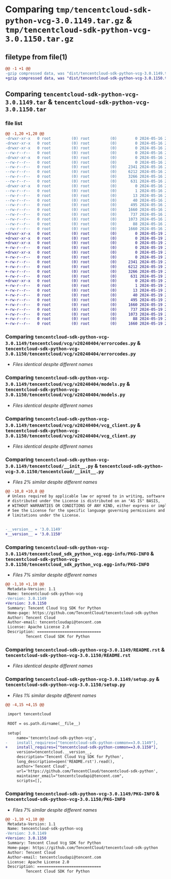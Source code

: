 # Comparing `tmp/tencentcloud-sdk-python-vcg-3.0.1149.tar.gz` & `tmp/tencentcloud-sdk-python-vcg-3.0.1150.tar.gz`

## filetype from file(1)

```diff
@@ -1 +1 @@
-gzip compressed data, was "dist/tencentcloud-sdk-python-vcg-3.0.1149.tar", last modified: Thu May 16 21:11:39 2024, max compression
+gzip compressed data, was "dist/tencentcloud-sdk-python-vcg-3.0.1150.tar", last modified: Sun May 19 21:44:10 2024, max compression
```

## Comparing `tencentcloud-sdk-python-vcg-3.0.1149.tar` & `tencentcloud-sdk-python-vcg-3.0.1150.tar`

### file list

```diff
@@ -1,20 +1,20 @@
-drwxr-xr-x   0 root         (0) root         (0)        0 2024-05-16 21:11:39.000000 tencentcloud-sdk-python-vcg-3.0.1149/
-drwxr-xr-x   0 root         (0) root         (0)        0 2024-05-16 21:11:39.000000 tencentcloud-sdk-python-vcg-3.0.1149/tencentcloud/
-drwxr-xr-x   0 root         (0) root         (0)        0 2024-05-16 21:11:39.000000 tencentcloud-sdk-python-vcg-3.0.1149/tencentcloud/vcg/
--rw-r--r--   0 root         (0) root         (0)        0 2024-05-16 21:11:39.000000 tencentcloud-sdk-python-vcg-3.0.1149/tencentcloud/vcg/__init__.py
-drwxr-xr-x   0 root         (0) root         (0)        0 2024-05-16 21:11:39.000000 tencentcloud-sdk-python-vcg-3.0.1149/tencentcloud/vcg/v20240404/
--rw-r--r--   0 root         (0) root         (0)        0 2024-05-16 21:11:39.000000 tencentcloud-sdk-python-vcg-3.0.1149/tencentcloud/vcg/v20240404/__init__.py
--rw-r--r--   0 root         (0) root         (0)     2341 2024-05-16 21:11:39.000000 tencentcloud-sdk-python-vcg-3.0.1149/tencentcloud/vcg/v20240404/errorcodes.py
--rw-r--r--   0 root         (0) root         (0)     6212 2024-05-16 21:11:39.000000 tencentcloud-sdk-python-vcg-3.0.1149/tencentcloud/vcg/v20240404/models.py
--rw-r--r--   0 root         (0) root         (0)     3266 2024-05-16 21:11:39.000000 tencentcloud-sdk-python-vcg-3.0.1149/tencentcloud/vcg/v20240404/vcg_client.py
--rw-r--r--   0 root         (0) root         (0)      631 2024-05-16 21:11:39.000000 tencentcloud-sdk-python-vcg-3.0.1149/tencentcloud/__init__.py
-drwxr-xr-x   0 root         (0) root         (0)        0 2024-05-16 21:11:39.000000 tencentcloud-sdk-python-vcg-3.0.1149/tencentcloud_sdk_python_vcg.egg-info/
--rw-r--r--   0 root         (0) root         (0)        1 2024-05-16 21:11:39.000000 tencentcloud-sdk-python-vcg-3.0.1149/tencentcloud_sdk_python_vcg.egg-info/dependency_links.txt
--rw-r--r--   0 root         (0) root         (0)       13 2024-05-16 21:11:39.000000 tencentcloud-sdk-python-vcg-3.0.1149/tencentcloud_sdk_python_vcg.egg-info/top_level.txt
--rw-r--r--   0 root         (0) root         (0)       40 2024-05-16 21:11:39.000000 tencentcloud-sdk-python-vcg-3.0.1149/tencentcloud_sdk_python_vcg.egg-info/requires.txt
--rw-r--r--   0 root         (0) root         (0)      495 2024-05-16 21:11:39.000000 tencentcloud-sdk-python-vcg-3.0.1149/tencentcloud_sdk_python_vcg.egg-info/SOURCES.txt
--rw-r--r--   0 root         (0) root         (0)     1660 2024-05-16 21:11:39.000000 tencentcloud-sdk-python-vcg-3.0.1149/tencentcloud_sdk_python_vcg.egg-info/PKG-INFO
--rw-r--r--   0 root         (0) root         (0)      737 2024-05-16 21:11:39.000000 tencentcloud-sdk-python-vcg-3.0.1149/README.rst
--rw-r--r--   0 root         (0) root         (0)     1073 2024-05-16 21:11:39.000000 tencentcloud-sdk-python-vcg-3.0.1149/setup.py
--rw-r--r--   0 root         (0) root         (0)       88 2024-05-16 21:11:39.000000 tencentcloud-sdk-python-vcg-3.0.1149/setup.cfg
--rw-r--r--   0 root         (0) root         (0)     1660 2024-05-16 21:11:39.000000 tencentcloud-sdk-python-vcg-3.0.1149/PKG-INFO
+drwxr-xr-x   0 root         (0) root         (0)        0 2024-05-19 21:44:10.000000 tencentcloud-sdk-python-vcg-3.0.1150/
+drwxr-xr-x   0 root         (0) root         (0)        0 2024-05-19 21:44:10.000000 tencentcloud-sdk-python-vcg-3.0.1150/tencentcloud/
+drwxr-xr-x   0 root         (0) root         (0)        0 2024-05-19 21:44:10.000000 tencentcloud-sdk-python-vcg-3.0.1150/tencentcloud/vcg/
+-rw-r--r--   0 root         (0) root         (0)        0 2024-05-19 21:44:10.000000 tencentcloud-sdk-python-vcg-3.0.1150/tencentcloud/vcg/__init__.py
+drwxr-xr-x   0 root         (0) root         (0)        0 2024-05-19 21:44:10.000000 tencentcloud-sdk-python-vcg-3.0.1150/tencentcloud/vcg/v20240404/
+-rw-r--r--   0 root         (0) root         (0)        0 2024-05-19 21:44:10.000000 tencentcloud-sdk-python-vcg-3.0.1150/tencentcloud/vcg/v20240404/__init__.py
+-rw-r--r--   0 root         (0) root         (0)     2341 2024-05-19 21:44:10.000000 tencentcloud-sdk-python-vcg-3.0.1150/tencentcloud/vcg/v20240404/errorcodes.py
+-rw-r--r--   0 root         (0) root         (0)     6212 2024-05-19 21:44:10.000000 tencentcloud-sdk-python-vcg-3.0.1150/tencentcloud/vcg/v20240404/models.py
+-rw-r--r--   0 root         (0) root         (0)     3266 2024-05-19 21:44:10.000000 tencentcloud-sdk-python-vcg-3.0.1150/tencentcloud/vcg/v20240404/vcg_client.py
+-rw-r--r--   0 root         (0) root         (0)      631 2024-05-19 21:44:10.000000 tencentcloud-sdk-python-vcg-3.0.1150/tencentcloud/__init__.py
+drwxr-xr-x   0 root         (0) root         (0)        0 2024-05-19 21:44:10.000000 tencentcloud-sdk-python-vcg-3.0.1150/tencentcloud_sdk_python_vcg.egg-info/
+-rw-r--r--   0 root         (0) root         (0)        1 2024-05-19 21:44:10.000000 tencentcloud-sdk-python-vcg-3.0.1150/tencentcloud_sdk_python_vcg.egg-info/dependency_links.txt
+-rw-r--r--   0 root         (0) root         (0)       13 2024-05-19 21:44:10.000000 tencentcloud-sdk-python-vcg-3.0.1150/tencentcloud_sdk_python_vcg.egg-info/top_level.txt
+-rw-r--r--   0 root         (0) root         (0)       40 2024-05-19 21:44:10.000000 tencentcloud-sdk-python-vcg-3.0.1150/tencentcloud_sdk_python_vcg.egg-info/requires.txt
+-rw-r--r--   0 root         (0) root         (0)      495 2024-05-19 21:44:10.000000 tencentcloud-sdk-python-vcg-3.0.1150/tencentcloud_sdk_python_vcg.egg-info/SOURCES.txt
+-rw-r--r--   0 root         (0) root         (0)     1660 2024-05-19 21:44:10.000000 tencentcloud-sdk-python-vcg-3.0.1150/tencentcloud_sdk_python_vcg.egg-info/PKG-INFO
+-rw-r--r--   0 root         (0) root         (0)      737 2024-05-19 21:44:10.000000 tencentcloud-sdk-python-vcg-3.0.1150/README.rst
+-rw-r--r--   0 root         (0) root         (0)     1073 2024-05-19 21:44:10.000000 tencentcloud-sdk-python-vcg-3.0.1150/setup.py
+-rw-r--r--   0 root         (0) root         (0)       88 2024-05-19 21:44:10.000000 tencentcloud-sdk-python-vcg-3.0.1150/setup.cfg
+-rw-r--r--   0 root         (0) root         (0)     1660 2024-05-19 21:44:10.000000 tencentcloud-sdk-python-vcg-3.0.1150/PKG-INFO
```

### Comparing `tencentcloud-sdk-python-vcg-3.0.1149/tencentcloud/vcg/v20240404/errorcodes.py` & `tencentcloud-sdk-python-vcg-3.0.1150/tencentcloud/vcg/v20240404/errorcodes.py`

 * *Files identical despite different names*

### Comparing `tencentcloud-sdk-python-vcg-3.0.1149/tencentcloud/vcg/v20240404/models.py` & `tencentcloud-sdk-python-vcg-3.0.1150/tencentcloud/vcg/v20240404/models.py`

 * *Files identical despite different names*

### Comparing `tencentcloud-sdk-python-vcg-3.0.1149/tencentcloud/vcg/v20240404/vcg_client.py` & `tencentcloud-sdk-python-vcg-3.0.1150/tencentcloud/vcg/v20240404/vcg_client.py`

 * *Files identical despite different names*

### Comparing `tencentcloud-sdk-python-vcg-3.0.1149/tencentcloud/__init__.py` & `tencentcloud-sdk-python-vcg-3.0.1150/tencentcloud/__init__.py`

 * *Files 2% similar despite different names*

```diff
@@ -10,8 +10,8 @@
 # Unless required by applicable law or agreed to in writing, software
 # distributed under the License is distributed on an "AS IS" BASIS,
 # WITHOUT WARRANTIES OR CONDITIONS OF ANY KIND, either express or implied.
 # See the License for the specific language governing permissions and
 # limitations under the License.
 
 
-__version__ = '3.0.1149'
+__version__ = '3.0.1150'
```

### Comparing `tencentcloud-sdk-python-vcg-3.0.1149/tencentcloud_sdk_python_vcg.egg-info/PKG-INFO` & `tencentcloud-sdk-python-vcg-3.0.1150/tencentcloud_sdk_python_vcg.egg-info/PKG-INFO`

 * *Files 7% similar despite different names*

```diff
@@ -1,10 +1,10 @@
 Metadata-Version: 1.1
 Name: tencentcloud-sdk-python-vcg
-Version: 3.0.1149
+Version: 3.0.1150
 Summary: Tencent Cloud Vcg SDK for Python
 Home-page: https://github.com/TencentCloud/tencentcloud-sdk-python
 Author: Tencent Cloud
 Author-email: tencentcloudapi@tencent.com
 License: Apache License 2.0
 Description: ============================
         Tencent Cloud SDK for Python
```

### Comparing `tencentcloud-sdk-python-vcg-3.0.1149/README.rst` & `tencentcloud-sdk-python-vcg-3.0.1150/README.rst`

 * *Files identical despite different names*

### Comparing `tencentcloud-sdk-python-vcg-3.0.1149/setup.py` & `tencentcloud-sdk-python-vcg-3.0.1150/setup.py`

 * *Files 1% similar despite different names*

```diff
@@ -4,15 +4,15 @@
 
 import tencentcloud
 
 ROOT = os.path.dirname(__file__)
 
 setup(
     name='tencentcloud-sdk-python-vcg',
-    install_requires=["tencentcloud-sdk-python-common==3.0.1149"],
+    install_requires=["tencentcloud-sdk-python-common==3.0.1150"],
     version=tencentcloud.__version__,
     description='Tencent Cloud Vcg SDK for Python',
     long_description=open('README.rst').read(),
     author='Tencent Cloud',
     url='https://github.com/TencentCloud/tencentcloud-sdk-python',
     maintainer_email="tencentcloudapi@tencent.com",
     scripts=[],
```

### Comparing `tencentcloud-sdk-python-vcg-3.0.1149/PKG-INFO` & `tencentcloud-sdk-python-vcg-3.0.1150/PKG-INFO`

 * *Files 7% similar despite different names*

```diff
@@ -1,10 +1,10 @@
 Metadata-Version: 1.1
 Name: tencentcloud-sdk-python-vcg
-Version: 3.0.1149
+Version: 3.0.1150
 Summary: Tencent Cloud Vcg SDK for Python
 Home-page: https://github.com/TencentCloud/tencentcloud-sdk-python
 Author: Tencent Cloud
 Author-email: tencentcloudapi@tencent.com
 License: Apache License 2.0
 Description: ============================
         Tencent Cloud SDK for Python
```

